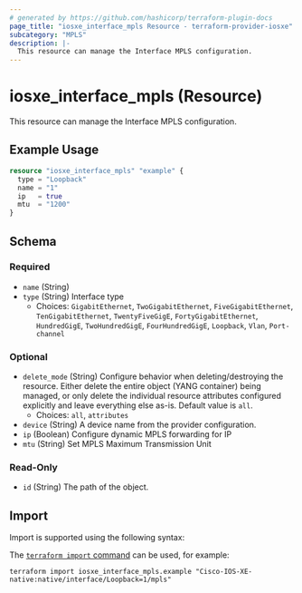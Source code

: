 ```yaml
---
# generated by https://github.com/hashicorp/terraform-plugin-docs
page_title: "iosxe_interface_mpls Resource - terraform-provider-iosxe"
subcategory: "MPLS"
description: |-
  This resource can manage the Interface MPLS configuration.
---
```


# iosxe_interface_mpls (Resource)

This resource can manage the Interface MPLS configuration.

## Example Usage

```terraform
resource "iosxe_interface_mpls" "example" {
  type = "Loopback"
  name = "1"
  ip   = true
  mtu  = "1200"
}
```

<!-- schema generated by tfplugindocs -->
## Schema

### Required

- `name` (String)
- `type` (String) Interface type
  - Choices: `GigabitEthernet`, `TwoGigabitEthernet`, `FiveGigabitEthernet`, `TenGigabitEthernet`, `TwentyFiveGigE`, `FortyGigabitEthernet`, `HundredGigE`, `TwoHundredGigE`, `FourHundredGigE`, `Loopback`, `Vlan`, `Port-channel`

### Optional

- `delete_mode` (String) Configure behavior when deleting/destroying the resource. Either delete the entire object (YANG container) being managed, or only delete the individual resource attributes configured explicitly and leave everything else as-is. Default value is `all`.
  - Choices: `all`, `attributes`
- `device` (String) A device name from the provider configuration.
- `ip` (Boolean) Configure dynamic MPLS forwarding for IP
- `mtu` (String) Set MPLS Maximum Transmission Unit

### Read-Only

- `id` (String) The path of the object.

## Import

Import is supported using the following syntax:

The [`terraform import` command](https://developer.hashicorp.com/terraform/cli/commands/import) can be used, for example:

```shell
terraform import iosxe_interface_mpls.example "Cisco-IOS-XE-native:native/interface/Loopback=1/mpls"
```
